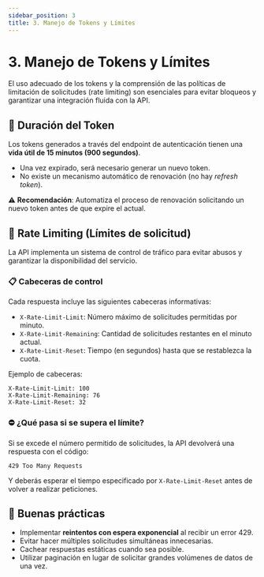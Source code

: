 ```yaml
---
sidebar_position: 3
title: 3. Manejo de Tokens y Límites
---
```


# 3. Manejo de Tokens y Límites

El uso adecuado de los tokens y la comprensión de las políticas de limitación de solicitudes (rate limiting) son esenciales para evitar bloqueos y garantizar una integración fluida con la API.

## 🔐 Duración del Token

Los tokens generados a través del endpoint de autenticación tienen una **vida útil de 15 minutos (900 segundos)**.

- Una vez expirado, será necesario generar un nuevo token.
- No existe un mecanismo automático de renovación (no hay *refresh token*).

⚠️ **Recomendación**: Automatiza el proceso de renovación solicitando un nuevo token antes de que expire el actual.

## 🚦 Rate Limiting (Límites de solicitud)

La API implementa un sistema de control de tráfico para evitar abusos y garantizar la disponibilidad del servicio.

### 📋 Cabeceras de control

Cada respuesta incluye las siguientes cabeceras informativas:

- `X-Rate-Limit-Limit`: Número máximo de solicitudes permitidas por minuto.
- `X-Rate-Limit-Remaining`: Cantidad de solicitudes restantes en el minuto actual.
- `X-Rate-Limit-Reset`: Tiempo (en segundos) hasta que se restablezca la cuota.

Ejemplo de cabeceras:

```
X-Rate-Limit-Limit: 100
X-Rate-Limit-Remaining: 76
X-Rate-Limit-Reset: 32
```

### ⛔ ¿Qué pasa si se supera el límite?

Si se excede el número permitido de solicitudes, la API devolverá una respuesta con el código:

```
429 Too Many Requests
```

Y deberás esperar el tiempo especificado por `X-Rate-Limit-Reset` antes de volver a realizar peticiones.

## 🧠 Buenas prácticas

- Implementar **reintentos con espera exponencial** al recibir un error 429.
- Evitar hacer múltiples solicitudes simultáneas innecesarias.
- Cachear respuestas estáticas cuando sea posible.
- Utilizar paginación en lugar de solicitar grandes volúmenes de datos de una vez.

